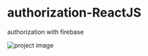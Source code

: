 # authorization-ReactJS
authorization with firebase


![project image](https://github.com/MatheusCTorres/Blog-Authentication-ReactJS/blob/main/img.png)
